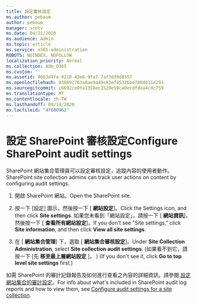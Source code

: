 ```yaml
---
title: 設定審核設定
ms.author: pebaum
author: pebaum
manager: scotv
ms.date: 04/21/2020
ms.audience: Admin
ms.topic: article
ms.service: o365-administration
ROBOTS: NOINDEX, NOFOLLOW
localization_priority: Normal
ms.collection: Adm_O365
ms.custom: ''
ms.assetid: 98b3d4fa-9210-43e8-9faf-7af3dd9d8557
ms.openlocfilehash: 03889c763a8ae9a49c83ef4532bbe788d011d293
ms.sourcegitcommit: c6692ce0fa1358ec3529e59ca0ecdfdea4cdc759
ms.translationtype: MT
ms.contentlocale: zh-TW
ms.lasthandoff: 09/14/2020
ms.locfileid: "47680962"
---
```

# <a name="configure-sharepoint-audit-settings"></a><span data-ttu-id="94712-102">設定 SharePoint 審核設定</span><span class="sxs-lookup"><span data-stu-id="94712-102">Configure SharePoint audit settings</span></span>

<span data-ttu-id="94712-103">SharePoint 網站集合管理員可以設定審核設定，追蹤內容的使用者動作。</span><span class="sxs-lookup"><span data-stu-id="94712-103">SharePoint site collection admins can track user actions on content by configuring audit settings.</span></span>
  
1. <span data-ttu-id="94712-104">開啟 SharePoint 網站。</span><span class="sxs-lookup"><span data-stu-id="94712-104">Open the SharePoint site.</span></span>
    
2. <span data-ttu-id="94712-105">按一下 [設定] 圖示，然後按一下 [ **網站設定**]。</span><span class="sxs-lookup"><span data-stu-id="94712-105">Click the Settings icon, and then click **Site settings**.</span></span> <span data-ttu-id="94712-106">如果您未看到「網站設定」，請按一下 [ **網站資訊**]，然後按一下 [ **查看所有網站設定**]。</span><span class="sxs-lookup"><span data-stu-id="94712-106">If you don't see "Site settings," click **Site information**, and then click **View all site settings**.</span></span>
    
3. <span data-ttu-id="94712-107">在 [ **網站集合管理**] 下，選取 [ **網站集合審核設定**]。</span><span class="sxs-lookup"><span data-stu-id="94712-107">Under **Site Collection Administration**, select **Site collection audit settings**.</span></span> <span data-ttu-id="94712-108"> (如果看不到它，請按一下 [先 **移至最上層網站設定** ]。 ) </span><span class="sxs-lookup"><span data-stu-id="94712-108">(If you don't see it, click **Go to top level site settings** first.)</span></span> 
    
<span data-ttu-id="94712-109">如需 SharePoint 的審計記錄報告及如何進行查看之內容的詳細資訊，請參閱 [設定網站集合的審計設定](https://go.microsoft.com/fwlink/?linkid=404050)。</span><span class="sxs-lookup"><span data-stu-id="94712-109">For info about what's included in SharePoint audit log reports and how to view them, see [Configure audit settings for a site collection](https://go.microsoft.com/fwlink/?linkid=404050).</span></span>
  

